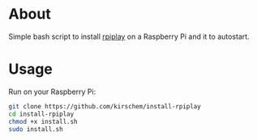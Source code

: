 # About
Simple bash script to install [rpiplay](https://github.com/FD-/RPiPlay) on a Raspberry Pi and it to autostart.

# Usage
Run on your Raspberry Pi:
```bash
git clone https://github.com/kirschem/install-rpiplay
cd install-rpiplay
chmod +x install.sh
sudo install.sh
```